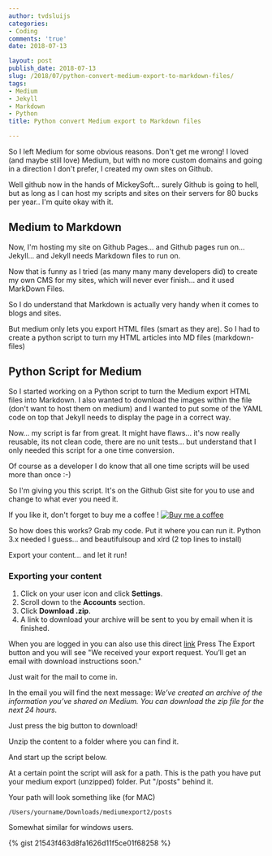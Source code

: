 ```yaml
---
author: tvdsluijs
categories:
- Coding
comments: 'true'
date: 2018-07-13

layout: post
publish_date: 2018-07-13
slug: /2018/07/python-convert-medium-export-to-markdown-files/
tags:
- Medium
- Jekyll
- Markdown
- Python
title: Python convert Medium export to Markdown files

---
```

So I left Medium for some obvious reasons. Don't get me wrong! I loved (and maybe still love) Medium, but with no more custom domains and going in a direction I don't prefer, I created my own sites on Github.

Well github now in the hands of MickeySoft... surely Github is going to hell, but as long as I can host my scripts and sites on their servers for 80 bucks per year.. I'm quite okay with it. 

<!--more-->

## Medium to Markdown


Now, I'm hosting my site on Github Pages... and Github pages run on... Jekyll... and Jekyll needs Markdown files to run on.

Now that is funny as I tried (as many many many developers did) to create my own CMS for my sites, which will never ever finish... and it used MarkDown Files. 

So I do understand that Markdown is actually very handy when it comes to blogs and sites.

But medium only lets you export HTML files (smart as they are). So I had to create a python script to turn my HTML articles into MD files (markdown-files)

## Python Script for Medium 

So I started working on a Python script to turn the Medium export HTML files into Markdown. I also wanted to download the images within the file (don't want to host them on medium) and I wanted to put some of the YAML code on top that Jekyll needs to display the page in a correct way.

Now... my script is far from great. It might have flaws... it's now really reusable, its not clean code, there are no unit tests... but understand that I only needed this script for a one time conversion.

Of course as a developer I do know that all one time scripts will be used more than once :-)

So I'm giving you this script. It's on the Github Gist site for you to use and change to what ever you need it.

If you like it, don't forget to buy me a coffee !
[![Buy me a coffee](https://www.buymeacoffee.com/assets/img/custom_images/orange_img.png)](https://www.buymeacoffee.com/itheo)

So how does this works? Grab my code. Put it where you can run it. Python 3.x needed I guess... and beautifulsoup and xlrd (2 top lines to install)

Export your content... and let it run!

### Exporting your content

1.  Click on your user icon and click  **Settings**.
2.  Scroll down to the  **Accounts**  section.
3.  Click  **Download .zip**.
4.  A link to download your archive will be sent to you by email when it is finished.

When you are logged in you can also use this direct [link](https://medium.com/me/export)
Press The Export button and you will see "We received your export request. You’ll get an email with download instructions soon."

Just wait for the mail to come in.

In the email you will find the next message:
*We’ve created an archive of the information you’ve shared on Medium. You can download the zip file for the next 24 hours.*

Just press the big button to download!

Unzip the content to a folder where you can find it.

And start up the script below.

At a certain point the script will ask for a path. This is the path you have put your medium export (unzipped) folder. Put "/posts" behind it.

Your path will look something like (for MAC)
```
/Users/yourname/Downloads/mediumexport2/posts
```
Somewhat similar for windows users.

{% gist 21543f463d8fa1626d11f5ce01f68258 %}
<!--stackedit_data:
eyJoaXN0b3J5IjpbMTI1NjEzNTE1Nl19
-->